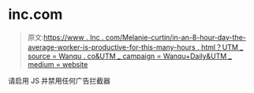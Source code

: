 # inc.com

> 原文:[https://www . Inc . com/Melanie-curtin/in-an-8-hour-day-the-average-worker-is-productive-for-this-many-hours . html？UTM _ source = Wanqu . co&UTM _ campaign = Wanqu+Daily&UTM _ medium = website](https://www.inc.com/melanie-curtin/in-an-8-hour-day-the-average-worker-is-productive-for-this-many-hours.html?utm_source=wanqu.co&utm_campaign=Wanqu+Daily&utm_medium=website)

请启用 JS 并禁用任何广告拦截器